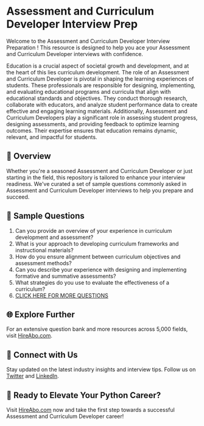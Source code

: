 # Assessment and Curriculum Developer Interview Prep

Welcome to the Assessment and Curriculum Developer Interview Preparation ! This resource is designed to help you ace your Assessment and Curriculum Developer interviews with confidence.

Education is a crucial aspect of societal growth and development, and at the heart of this lies curriculum development. The role of an Assessment and Curriculum Developer is pivotal in shaping the learning experiences of students. These professionals are responsible for designing, implementing, and evaluating educational programs and curricula that align with educational standards and objectives. They conduct thorough research, collaborate with educators, and analyze student performance data to create effective and engaging learning materials. Additionally, Assessment and Curriculum Developers play a significant role in assessing student progress, designing assessments, and providing feedback to optimize learning outcomes. Their expertise ensures that education remains dynamic, relevant, and impactful for students.

## 🚀 Overview

Whether you're a seasoned Assessment and Curriculum Developer or just starting in the field, this repository is tailored to enhance your interview readiness. We've curated a set of sample questions commonly asked in Assessment and Curriculum Developer interviews to help you prepare and succeed.

## 📝 Sample Questions

1. Can you provide an overview of your experience in curriculum development and assessment?
2. What is your approach to developing curriculum frameworks and instructional materials?
3. How do you ensure alignment between curriculum objectives and assessment methods?
4. Can you describe your experience with designing and implementing formative and summative assessments?
5. What strategies do you use to evaluate the effectiveness of a curriculum?
6. [CLICK HERE FOR MORE QUESTIONS](https://hireabo.com/job/4_4_12/Assessment%20and%20Curriculum%20Developer)

## 🌐 Explore Further

For an extensive question bank and more resources across 5,000 fields, visit [HireAbo.com](https://www.hireabo.com).

## 📱 Connect with Us

Stay updated on the latest industry insights and interview tips. Follow us on [Twitter](https://twitter.com/hireabo) and [LinkedIn](https://www.linkedin.com/in/hire-abo-3609972a8/).

## 🚀 Ready to Elevate Your Python Career?

Visit [HireAbo.com](https://www.hireabo.com) now and take the first step towards a successful Assessment and Curriculum Developer career!